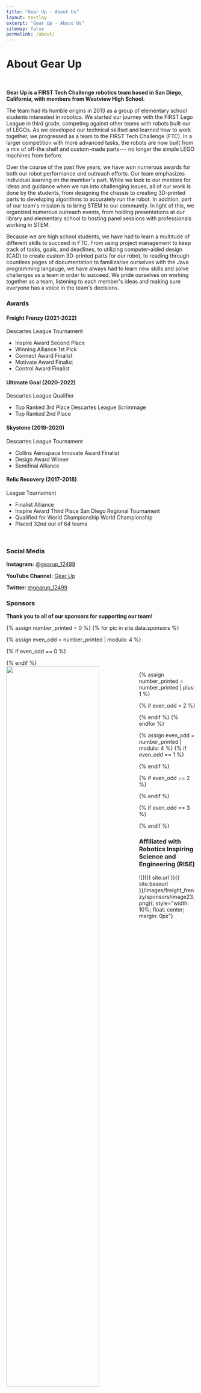 ```yaml
---
title: "Gear Up - About Us"
layout: textlay
excerpt: "Gear Up - About Us"
sitemap: false
permalink: /about/
---
```


# About Gear Up

<br>

**Gear Up is a FIRST Tech Challenge robotics team based in San Diego, California, with members from Westview High School.**

The team had its humble origins in 2013 as a group of elementary school students interested in robotics. We started our journey with the FIRST Lego League in third grade, competing against other teams with robots built our of LEGOs. As we developed our technical skillset and learned how to work together, we progressed as a team to the FIRST Tech Challenge (FTC). In a larger competition with more advanced tasks, the robots are now built from a mix of off-the shelf and custom-made parts--- no longer the simple LEGO machines from before. 

Over the course of the past five years, we have won numerous awards for both our robot performance and outreach efforts. Our team emphasizes individual learning on the member's part. While we look to our mentors for ideas and guidance when we run into challenging issues, all of our work is done by the students, from designing the chassis to creating 3D-printed parts to developing algorithms to accurately run the robot. In addition, part of our team's mission is to bring STEM to our community. In light of this, we organized numerous outreach events, from holding presentations at our library and elementary school to hosting panel sessions with professionals working in STEM.

Because we are high school students, we have had to learn a multitude of different skills to succeed in FTC. From using project management to keep track of tasks, goals, and deadlines, to utilizing computer-aided design (CAD) to create custom 3D-printed parts for our robot, to reading through countless pages of documentation to familizarixe ourselves with the Java programming langauge, we have always had to learn new skills and solve challenges as a team in order to succeed. We pride ourselves on working together as a team, listening to each member's ideas and making sure everyone has a voice in the team's decisions.

### Awards

#### Freight Frenzy (2021-2022)
Descartes League Tournament
- Inspire Award Second Place
- Winning Alliance 1st Pick
- Connect Award Finalist
- Motivate Award Finalist
- Control Award Finalist

#### Ultimate Goal (2020-2022)
Descartes League Qualifier
- Top Ranked 3rd Place
Descartes League Scrimmage
- Top Ranked 2nd Place

#### Skystone (2019-2020)
Descartes League Tournament
- Collins Aerospace Innovate Award Finalist
- Design Award Winner
- Semifinal Alliance

#### Relic Recovery (2017-2018)
League Tournament
- Finalist Alliance
- Inspire Award Third Place
San Diego Regional Tournament
- Qualified for World Championship
World Championship
- Placed 32nd out of 64 teams

<br>

### Social Media

**Instagram:** [@gearup_12499](https://www.instagram.com/gearup_12499/)

**YouTube Channel:** [Gear Up](https://www.youtube.com/channel/UCO8Uq6jTFN_uF80hEzFgdQA)

**Twitter:** [@gearup_12499](https://twitter.com/gearup_12499)

### Sponsors

**Thank you to all of our sponsors for supporting our team!**

{% assign number_printed = 0 %}
{% for pic in site.data.sponsors %}

{% assign even_odd = number_printed | modulo: 4 %}

{% if even_odd == 0 %}
<div class="row">
{% endif %}

<div class="col-sm-3 clearfix">
<img src="{{ site.url }}{{ site.baseurl }}/images/freight_frenzy/sponsors/{{ pic.image }}" class="img-responsive" width="70%" style="float: left" />
</div>

{% assign number_printed = number_printed | plus: 1 %}

{% if even_odd > 2 %}
</div>
{% endif %}
{% endfor %}

{% assign even_odd = number_printed | modulo: 4 %}
{% if even_odd == 1 %}
</div>
{% endif %}

{% if even_odd == 2 %}
</div>
{% endif %}

{% if even_odd == 3 %}
</div>
{% endif %}

### Affiliated with Robotics Inspiring Science and Engineering (RISE)
![]({{ site.url }}{{ site.baseurl }}/images/freight_frenzy/sponsors/image23.png){: style="width: 10%; float: center; margin: 0px"}
